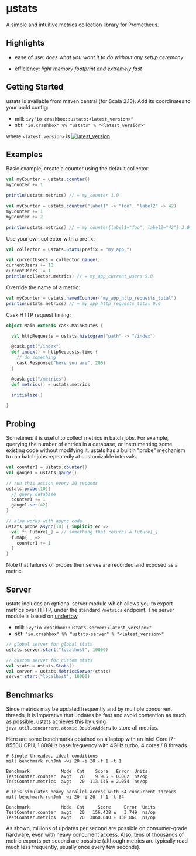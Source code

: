 # μstats

A simple and intuitive metrics collection library for Prometheus.

## Highlights

- ease of use: *does what you want it to do without any setup ceremony*

- efficiency: *light memory footprint and extremely fast*

## Getting Started

ustats is available from maven central (for Scala 2.13). Add its coordinates to
your build config:

- mill: `ivy"io.crashbox::ustats:<latest_version>"`
- sbt: `"io.crashbox" %% "ustats" % "<latest_version>"`

where `<latest_version>` is
[![latest_version](https://index.scala-lang.org/jodersky/ustats/ustats/latest.svg)](https://index.scala-lang.org/jodersky/ustats/ustats)

## Examples

Basic example, create a counter using the default collector:

```scala
val myCounter = ustats.counter()
myCounter += 1

println(ustats.metrics) // = my_counter 1.0
```

```scala
val myCounter = ustats.counter("label1" -> "foo", "label2" -> 42)
myCounter += 1
myCounter += 2

println(ustats.metrics) // = my_counter{label1="foo", label2="42"} 3.0
```

Use your own collector with a prefix:

```scala
val collector = ustats.Stats(prefix = "my_app_")

val currentUsers = collector.gauge()
currentUsers += 10
currentUsers -= 1
println(collector.metrics) // = my_app_current_users 9.0
```

Override the name of a metric:

```scala
val myCounter = ustats.namedCounter("my_app_http_requests_total")
println(ustats.metrics) // = my_app_http_requests_total 0.0
```

Cask HTTP request timing:

```scala
object Main extends cask.MainRoutes {

  val httpRequests = ustats.histogram("path" -> "/index")

  @cask.get("/index")
  def index() = httpRequests.time {
    // do something
    cask.Response("here you are", 200)
  }

  @cask.get("/metrics")
  def metrics() = ustats.metrics

  initialize()

}
```

## Probing

Sometimes it is useful to collect metrics in batch jobs. For example, querying
the number of entries in a database, or instrumenting some existing code without
modifying it. ustats has a builtin "probe" mechanism to run batch jobs
repeatedly at customizable intervals.

```scala
val counter1 = ustats.counter()
val gauge1 = ustats.gauge()

// run this action every 10 seconds
ustats.probe(10){
  // query database
  counter1 += 1
  gauge1.set(42)
}

// also works with async code
ustats.probe.async(10) { implicit ec =>
  val f: Future[_] = // something that returns a Future[_]
  f.map{ _ =>
    counter1 += 1
  }
}
```

Note that failures of probes themselves are recorded and exposed as a metric.

## Server

ustats includes an optional server module which allows you to export metrics
over HTTP, under the standard `/metrics` endpoint. The server module is based on
[undertow](https://github.com/undertow-io/undertow).

- mill: `ivy"io.crashbox::ustats-server:<latest_version>"`
- sbt: `"io.crashbox" %% "ustats-server" % "<latest_version>"`

```scala
// global server for global stats
ustats.server.start("localhost", 10000)

// custom server for custom stats
val stats = ustats.Stats()
val server = ustats.MetricsServer(stats)
server.start("localhost", 10000)
```

## Benchmarks

Since metrics may be updated frequently and by multiple concurrent threads, it
is imperative that updates be fast and avoid contention as much as possible.
ustats achieves this by using `java.util.concurrent.atomic.DoubleAdder`s to
store all metrics.

Here are some benchmarks obtained on a laptop with an Intel Core i7-8550U CPU,
1.80GHz base frequency with 4GHz turbo, 4 cores / 8 threads.

```
# Single threaded, ideal conditions
mill benchmark.runJmh -wi 20 -i 20 -f 1 -t 1

Benchmark            Mode  Cnt    Score   Error  Units
TestCounter.counter  avgt   20    9.905 ± 0.062  ns/op
TestCounter.metrics  avgt   20  113.145 ± 2.054  ns/op

# This simulates heavy parallel access with 64 concurrent threads
mill benchmark.runJmh -wi 20 -i 20 -f 1 -t 64

Benchmark            Mode  Cnt     Score     Error  Units
TestCounter.counter  avgt   20   156.438 ±   3.749  ns/op
TestCounter.metrics  avgt   20  3860.640 ± 138.861  ns/op
```

As shown, millions of updates per second are possible on consumer-grade
hardware, even with heavy concurrent access. Also, tens of thousands of metric
exports per second are possible (although metrics are typically read much less
frequently, usually once every few seconds).

